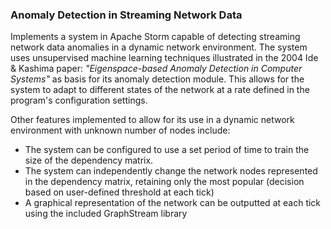 <h3> Anomaly Detection in Streaming Network Data </h3>

Implements a system in Apache Storm capable of detecting streaming network data anomalies in a dynamic network environment.
The system uses unsupervised machine learning techniques illustrated in the 2004 Ide & Kashima paper: <i>"Eigenspace-based Anomaly Detection in Computer Systems"</i> as basis for its anomaly detection module.
This allows for the system to adapt to different states of the network at a rate defined in the program's configuration settings.

Other features implemented to allow for its use in a dynamic network environment with unknown number of nodes include:
<ul>
  <li>The system can be configured to use a set period of time to train the size of the dependency matrix.</li>
  <li>The system can independently change the network nodes represented in the dependency matrix, retaining only the most popular (decision based on user-defined threshold at each tick)</li>
  <li>A graphical representation of the network can be outputted at each tick using the included GraphStream library</li>
</ul>
